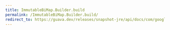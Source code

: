 ```yaml
---
title: ImmutableBiMap.Builder.build
permalink: /ImmutableBiMap.Builder.build/
redirect_to: https://guava.dev/releases/snapshot-jre/api/docs/com/google/common/collect/ImmutableBiMap.Builder.html#build--
---
```

